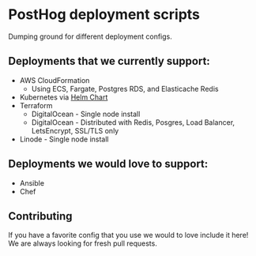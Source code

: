 # PostHog deployment scripts

Dumping ground for different deployment configs.

## Deployments that we currently support:

- AWS CloudFormation
  - Using ECS, Fargate, Postgres RDS, and Elasticache Redis
- Kubernetes via [Helm Chart](https://github.com/PostHog/charts)
- Terraform
  - DigitalOcean - Single node install
  - DigitalOcean - Distributed with Redis, Posgres, Load Balancer, LetsEncrypt, SSL/TLS only
- Linode - Single node install

## Deployments we would love to support:

- Ansible
- Chef

## Contributing

If you have a favorite config that you use we would to love include it here! We are always looking for fresh pull requests.
